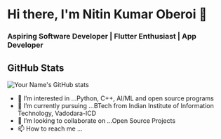 # Hi there, I'm Nitin Kumar Oberoi 👋
### Aspiring Software Developer | Flutter Enthusiast | App Developer

## GitHub Stats

![Your Name's GitHub stats](https://github-readme-stats.vercel.app/api?username=nitinkoberoii&show_icons=true&theme=radical)


- 👀 I’m interested in ...Python, C++, AI/ML and open source programs 
- 🌱 I’m currently pursuing ...BTech from Indian Institute of Information Technology, Vadodara-ICD 
- 💞️ I’m looking to collaborate on ...Open Source Projects
- 📫 How to reach me ...

<!---
nitinkoberoii/nitinkoberoii is a ✨ special ✨ repository because its `README.md` (this file) appears on your GitHub profile.
You can click the Preview link to take a look at your changes.
--->
